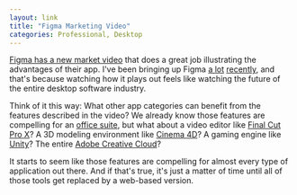 ```yaml
---
layout: link
title: "Figma Marketing Video"
categories: Professional, Desktop
---
```


[Figma has a new market video](https://vimeo.com/366560857) that does a great job illustrating the advantages of their app. I've been bringing up Figma [a lot](https://blog.robenkleene.com/2019/10/23/on-the-upcoming-photoshop-for-ipad/) [recently](https://blog.robenkleene.com/2019/10/24/web-development-on-an-ipad/), and that's because watching how it plays out feels like watching the future of the entire desktop software industry.

Think of it this way: What other app categories can benefit from the features described in the video? We already know those features are compelling for an [office suite](https://docs.google.com), but what about a video editor like [Final Cut Pro X](https://www.apple.com/final-cut-pro/)? A 3D modeling environment like [Cinema 4D](https://www.maxon.net/en-us/)? A gaming engine like [Unity](https://unity.com/)? The entire [Adobe Creative Cloud](https://www.adobe.com/creativecloud.html)?

It starts to seem like those features are compelling for almost every type of application out there. And if that's true, it's just a matter of time until all of those tools get replaced by a web-based version.

